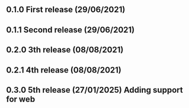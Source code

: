 <!-- Date Formatt (DD/MM/YYY) -->

## 0.1.0 First release (29/06/2021)

## 0.1.1 Second release (29/06/2021)

## 0.2.0 3th release (08/08/2021)

## 0.2.1 4th release (08/08/2021)

## 0.3.0 5th release (27/01/2025) Adding support for web

